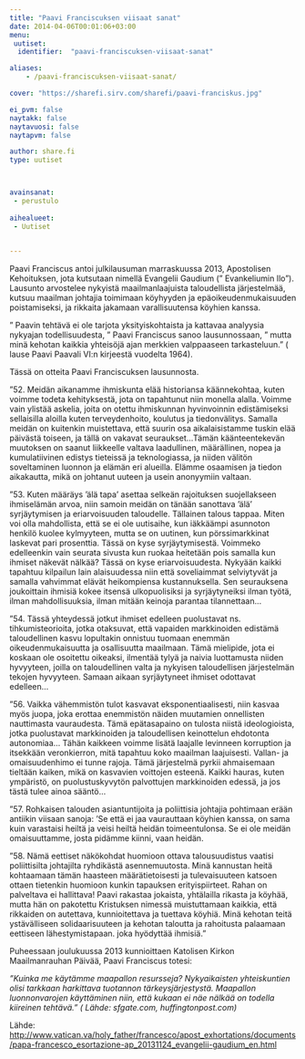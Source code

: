 ```yaml
---
title: "Paavi Franciscuksen viisaat sanat"
date: 2014-04-06T00:01:06+03:00
menu:
 uutiset:
  identifier:  "paavi-franciscuksen-viisaat-sanat"

aliases:
    - /paavi-franciscuksen-viisaat-sanat/

cover: "https://sharefi.sirv.com/sharefi/paavi-franciskus.jpg"

ei_pvm: false
naytakk: false
naytavuosi: false
naytapvm: false

author: share.fi
type: uutiset



avainsanat:
 - perustulo
 
aihealueet:
 - Uutiset
 

---
```

<p class="alustus">Paavi Franciscus antoi julkilausuman marraskuussa 2013, Apostolisen Kehoituksen, jota kutsutaan nimellä Evangelii Gaudium (” Evankeliumin Ilo”). Lausunto arvostelee nykyistä maailmanlaajuista taloudellista järjestelmää, kutsuu maailman johtajia toimimaan köyhyyden ja epäoikeudenmukaisuuden poistamiseksi, ja rikkaita jakamaan varallisuutensa köyhien kanssa.</p>
<p>” Paavin tehtävä ei ole tarjota yksityiskohtaista ja kattavaa analyysia nykyajan todellisuudesta, ” Paavi Franciscus sanoo lausunnossaan, ” mutta minä kehotan kaikkia yhteisöjä ajan merkkien valppaaseen tarkasteluun.” ( lause Paavi Paavali VI:n kirjeestä vuodelta 1964).</p>

<p>Tässä on otteita Paavi Franciscuksen lausunnosta.</p>
<p>”52. Meidän aikanamme ihmiskunta elää historiansa käännekohtaa, kuten voimme todeta kehityksestä, jota on tapahtunut niin monella alalla. Voimme vain ylistää askelia, joita on otettu ihmiskunnan hyvinvoinnin edistämiseksi sellaisilla aloilla kuten terveydenhoito, koulutus ja tiedonvälitys. Samalla meidän on kuitenkin muistettava, että suurin osa aikalaisistamme tuskin elää päivästä toiseen, ja tällä on vakavat seuraukset…Tämän käänteentekevän muutoksen on saanut liikkeelle valtava laadullinen, määrällinen, nopea ja kumulatiivinen edistys tieteissä ja teknologiassa, ja niiden välitön soveltaminen luonnon ja elämän eri alueilla. Elämme osaamisen ja tiedon aikakautta, mikä on johtanut uuteen ja usein anonyymiin valtaan.</p>
<p>”53. Kuten määräys ’älä tapa’ asettaa selkeän rajoituksen suojellakseen ihmiselämän arvoa, niin samoin meidän on tänään sanottava ’älä’ syrjäytymisen ja eriarvoisuuden taloudelle. Tällainen talous tappaa. Miten voi olla mahdollista, että se ei ole uutisaihe, kun iäkkäämpi asunnoton henkilö kuolee kylmyyteen, mutta se on uutinen, kun pörssimarkkinat laskevat pari prosenttia. Tässä on kyse syrjäytymisestä. Voimmeko edelleenkin vain seurata sivusta kun ruokaa heitetään pois samalla kun ihmiset näkevät nälkää? Tässä on kyse eriarvoisuudesta. Nykyään kaikki tapahtuu kilpailun lain alaisuudessa niin että soveliaimmat selviytyvät ja samalla vahvimmat elävät heikompiensa kustannuksella. Sen seurauksena joukoittain ihmisiä kokee itsensä ulkopuolisiksi ja syrjäytyneiksi ilman työtä, ilman mahdollisuuksia, ilman mitään keinoja parantaa tilannettaan…</p>
<p>”54. Tässä yhteydessä jotkut ihmiset edelleen puolustavat ns. tihkumisteorioita, jotka otaksuvat, että vapaiden markkinoiden edistämä taloudellinen kasvu lopultakin onnistuu tuomaan enemmän oikeudenmukaisuutta ja osallisuutta maailmaan. Tämä mielipide, jota ei koskaan ole osoitettu oikeaksi, ilmentää tylyä ja naivia luottamusta niiden hyvyyteen, joilla on taloudellinen valta ja nykyisen taloudellisen järjestelmän tekojen hyvyyteen. Samaan aikaan syrjäytyneet ihmiset odottavat edelleen…</p>
<p>”56. Vaikka vähemmistön tulot kasvavat eksponentiaalisesti, niin kasvaa myös juopa, joka erottaa enemmistön näiden muutamien onnellisten nauttimasta vauraudesta. Tämä epätasapaino on tulosta niistä ideologioista, jotka puolustavat markkinoiden ja taloudellisen keinottelun ehdotonta autonomiaa… Tähän kaikkeen voimme lisätä laajalle levinneen korruption ja itsekkään veronkierron, mitä tapahtuu koko maailman laajuisesti. Vallan- ja omaisuudenhimo ei tunne rajoja. Tämä järjestelmä pyrkii ahmaisemaan tieltään kaiken, mikä on kasvavien voittojen esteenä. Kaikki hauras, kuten ympäristö, on puolustuskyvytön palvottujen markkinoiden edessä, ja jos tästä tulee ainoa sääntö…</p>
<p>”57. Rohkaisen talouden asiantuntijoita ja poliittisia johtajia pohtimaan erään antiikin viisaan sanoja: ’Se että ei jaa vaurauttaan köyhien kanssa, on sama kuin varastaisi heiltä ja veisi heiltä heidän toimeentulonsa. Se ei ole meidän omaisuuttamme, josta pidämme kiinni, vaan heidän.</p>
<p>”58. Nämä eettiset näkökohdat huomioon ottava talousuudistus vaatisi poliittisilta johtajilta ryhdikästä asennemuutosta. Minä kannustan heitä kohtaamaan tämän haasteen määrätietoisesti ja tulevaisuuteen katsoen ottaen tietenkin huomioon kunkin tapauksen erityispiirteet. Rahan on palveltava ei hallittava! Paavi rakastaa jokaista, yhtälailla rikasta ja köyhää, mutta hän on pakotettu Kristuksen nimessä muistuttamaan kaikkia, että rikkaiden on autettava, kunnioitettava ja tuettava köyhiä. Minä kehotan teitä ystävälliseen solidaarisuuteen ja kehotan taloutta ja rahoitusta palaamaan eettiseen lähestymistapaan. joka hyödyttää ihmisiä.”</p>
<p>Puheessaan joulukuussa 2013 kunnioittaen Katolisen Kirkon Maailmanrauhan Päivää, Paavi Franciscus totesi:</p>
<p><em>”Kuinka me käytämme maapallon resursseja? Nykyaikaisten yhteiskuntien olisi tarkkaan harkittava tuotannon tärkeysjärjestystä. Maapallon luonnonvarojen käyttäminen niin, että kukaan ei näe nälkää on todella kiireinen tehtävä.” ( Lähde: sfgate.com, huffingtonpost.com)</em></p>
<p>Lähde: <a href="http://www.vatican.va/holy_father/francesco/apost_exhortations/documents/papa-francesco_esortazione-ap_20131124_evangelii-gaudium_en.html" onclick="javascript:_gaq.push(['_trackPageview','/yoast-ga/outbound-article/http://www.vatican.va/holy_father/francesco/apost_exhortations/documents/papa-francesco_esortazione-ap_20131124_evangelii-gaudium_en.html']);" target="_blank" rel="nofollow" class="external">http://www.vatican.va/holy_father/francesco/apost_exhortations/documents/papa-francesco_esortazione-ap_20131124_evangelii-gaudium_en.html</a></p>
